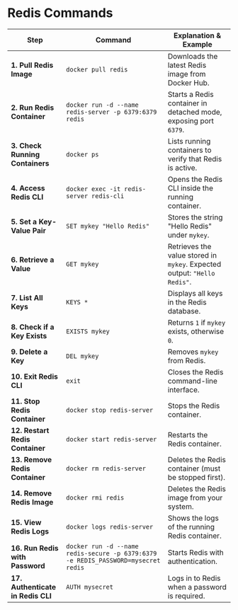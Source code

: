 # Redis Commands

| **Step**                  | **Command**                                    | **Explanation & Example** |
|---------------------------|----------------------------------------------|---------------------------|
| **1. Pull Redis Image**   | `docker pull redis`                          | Downloads the latest Redis image from Docker Hub. |
| **2. Run Redis Container** | `docker run -d --name redis-server -p 6379:6379 redis` | Starts a Redis container in detached mode, exposing port `6379`. |
| **3. Check Running Containers** | `docker ps` | Lists running containers to verify that Redis is active. |
| **4. Access Redis CLI**  | `docker exec -it redis-server redis-cli` | Opens the Redis CLI inside the running container. |
| **5. Set a Key-Value Pair** | `SET mykey "Hello Redis"` | Stores the string "Hello Redis" under `mykey`. |
| **6. Retrieve a Value** | `GET mykey` | Retrieves the value stored in `mykey`. Expected output: `"Hello Redis"`. |
| **7. List All Keys** | `KEYS *` | Displays all keys in the Redis database. |
| **8. Check if a Key Exists** | `EXISTS mykey` | Returns `1` if `mykey` exists, otherwise `0`. |
| **9. Delete a Key** | `DEL mykey` | Removes `mykey` from Redis. |
| **10. Exit Redis CLI** | `exit` | Closes the Redis command-line interface. |
| **11. Stop Redis Container** | `docker stop redis-server` | Stops the Redis container. |
| **12. Restart Redis Container** | `docker start redis-server` | Restarts the Redis container. |
| **13. Remove Redis Container** | `docker rm redis-server` | Deletes the Redis container (must be stopped first). |
| **14. Remove Redis Image** | `docker rmi redis` | Deletes the Redis image from your system. |
| **15. View Redis Logs** | `docker logs redis-server` | Shows the logs of the running Redis container. |
| **16. Run Redis with Password** | `docker run -d --name redis-secure -p 6379:6379 -e REDIS_PASSWORD=mysecret redis` | Starts Redis with authentication. |
| **17. Authenticate in Redis CLI** | `AUTH mysecret` | Logs in to Redis when a password is required. |
